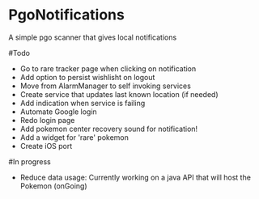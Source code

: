 # PgoNotifications
A simple pgo scanner that gives local notifications

#Todo
- Go to rare tracker page when clicking on notification
- Add option to persist wishlisht on logout
- Move from AlarmManager to self invoking services
- Create service that updates last known location (if needed)
- Add indication when service is failing
- Automate Google login
- Redo login page
- Add pokemon center recovery sound for notification!
- Add a widget for 'rare' pokemon
- Create iOS port

#In progress
- Reduce data usage: Currently working on a java API that will host the Pokemon (onGoing)

